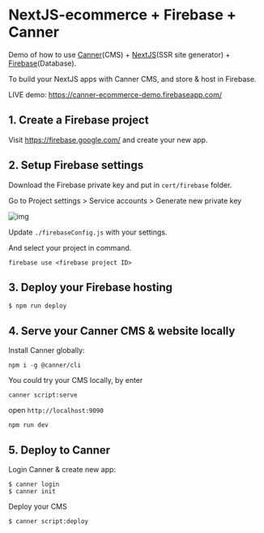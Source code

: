 # NextJS-ecommerce + Firebase + Canner

Demo of how to use [Canner](https://www.canner.io)(CMS) + [NextJS](https://nextjs.org/docs/#setup)(SSR site generator) + [Firebase](https://www.firebase.com/)(Database).

To build your NextJS apps with Canner CMS, and store & host in Firebase.

LIVE demo: https://canner-ecommerce-demo.firebaseapp.com/

## 1. Create a Firebase project

Visit https://firebase.google.com/ and create your new app.

## 2. Setup Firebase settings

Download the Firebase private key and put in `cert/firebase` folder.

Go to Project settings > Service accounts > Generate new private key

![img](https://www.canner.io/img/firebasesdk.gif)

Update `./firebaseConfig.js` with your settings.

And select your project in command.

```
firebase use <firebase project ID>
```

## 3. Deploy your Firebase hosting

```
$ npm run deploy
```

## 4. Serve your Canner CMS & website locally

Install Canner globally:

```
npm i -g @canner/cli
```

You could try your CMS locally, by enter

```
canner script:serve
```

open `http://localhost:9090`

```
npm run dev
```

## 5. Deploy to Canner

Login Canner & create new app:

```
$ canner login
$ canner init
```

Deploy your CMS

```
$ canner script:deploy
```
